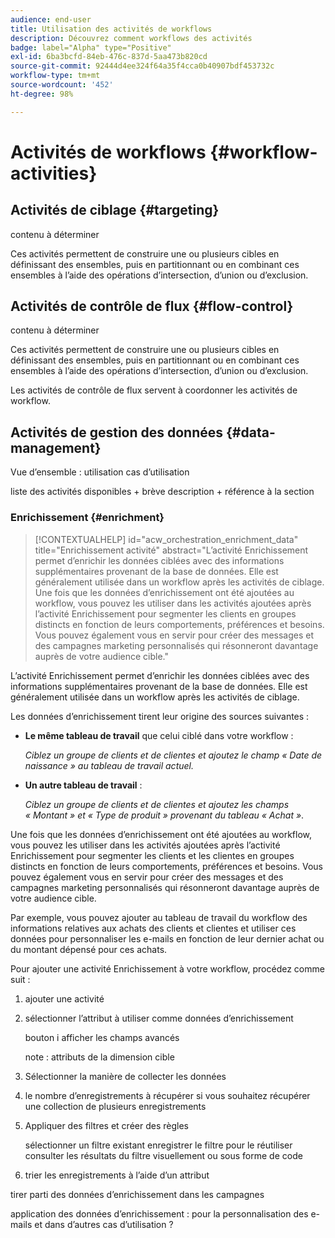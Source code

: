 ```yaml
---
audience: end-user
title: Utilisation des activités de workflows
description: Découvrez comment workflows des activités
badge: label="Alpha" type="Positive"
exl-id: 6ba3bcfd-84eb-476c-837d-5aa473b820cd
source-git-commit: 92444d4ee324f64a35f4cca0b40907bdf453732c
workflow-type: tm+mt
source-wordcount: '452'
ht-degree: 98%

---
```



# Activités de workflows {#workflow-activities}

## Activités de ciblage {#targeting}

contenu à déterminer

<!--à reformuler-->Ces activités permettent de construire une ou plusieurs cibles en définissant des ensembles, puis en partitionnant ou en combinant ces ensembles à l’aide des opérations d’intersection, d’union ou d’exclusion.


## Activités de contrôle de flux {#flow-control}

contenu à déterminer

<!--à reformuler-->Ces activités permettent de construire une ou plusieurs cibles en définissant des ensembles, puis en partitionnant ou en combinant ces ensembles à l’aide des opérations d’intersection, d’union ou d’exclusion.

Les activités de contrôle de flux servent à coordonner les activités de workflow.

## Activités de gestion des données {#data-management}

Vue d’ensemble : utilisation
cas d’utilisation

liste des activités disponibles + brève description + référence à la section

### Enrichissement {#enrichment}

>[!CONTEXTUALHELP]
>id="acw_orchestration_enrichment_data"
>title="Enrichissement activité"
>abstract="L’activité Enrichissement permet d’enrichir les données ciblées avec des informations supplémentaires provenant de la base de données. Elle est généralement utilisée dans un workflow après les activités de ciblage.<br/>Une fois que les données d’enrichissement ont été ajoutées au workflow, vous pouvez les utiliser dans les activités ajoutées après l’activité Enrichissement pour segmenter les clients en groupes distincts en fonction de leurs comportements, préférences et besoins. Vous pouvez également vous en servir pour créer des messages et des campagnes marketing personnalisés qui résonneront davantage auprès de votre audience cible."

L’activité Enrichissement permet d’enrichir les données ciblées avec des informations supplémentaires provenant de la base de données. Elle est généralement utilisée dans un workflow après les activités de ciblage.

Les données d’enrichissement tirent leur origine des sources suivantes :

* **Le même tableau de travail** que celui ciblé dans votre workflow :

   *Ciblez un groupe de clients et de clientes et ajoutez le champ « Date de naissance » au tableau de travail actuel.*

* **Un autre tableau de travail** :

   *Ciblez un groupe de clients et de clientes et ajoutez les champs « Montant » et « Type de produit » provenant du tableau « Achat »*.

Une fois que les données d’enrichissement ont été ajoutées au workflow, vous pouvez les utiliser dans les activités ajoutées après l’activité Enrichissement pour segmenter les clients et les clientes en groupes distincts en fonction de leurs comportements, préférences et besoins. Vous pouvez également vous en servir pour créer des messages et des campagnes marketing personnalisés qui résonneront davantage auprès de votre audience cible.

Par exemple, vous pouvez ajouter au tableau de travail du workflow des informations relatives aux achats des clients et clientes et utiliser ces données pour personnaliser les e-mails en fonction de leur dernier achat ou du montant dépensé pour ces achats.

Pour ajouter une activité Enrichissement à votre workflow, procédez comme suit :

1. ajouter une activité
1. sélectionner l’attribut à utiliser comme données d’enrichissement

   bouton i
afficher les champs avancés

   note : attributs de la dimension cible

1. Sélectionner la manière de collecter les données
1. le nombre d’enregistrements à récupérer si vous souhaitez récupérer une collection de plusieurs enregistrements
1. Appliquer des filtres et créer des règles

   sélectionner un filtre existant
enregistrer le filtre pour le réutiliser
consulter les résultats du filtre visuellement ou sous forme de code

1. trier les enregistrements à l’aide d’un attribut

tirer parti des données d’enrichissement dans les campagnes

application des données d’enrichissement : pour la personnalisation des e-mails et dans d’autres cas d’utilisation ?
